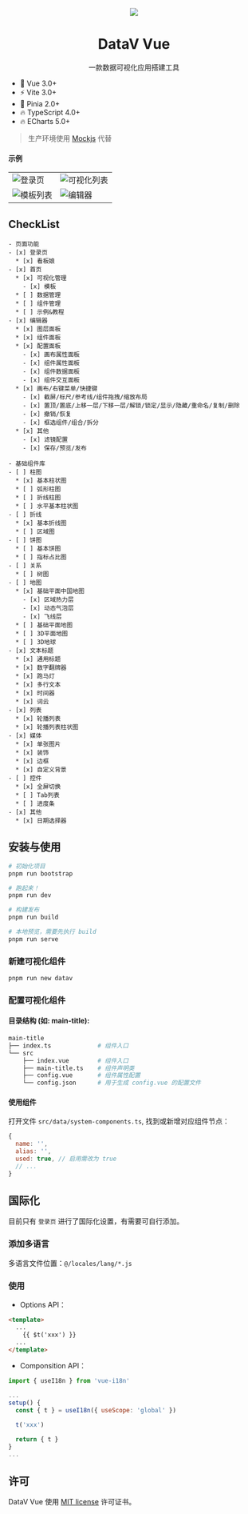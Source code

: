 <p align="center">
  <img src="./public/logo.png">
</p>
<h1 align="center">DataV Vue</h1>
<p align="center">一款数据可视化应用搭建工具</p>

* 💪 Vue 3.0+
* ⚡ Vite 3.0+
* 🍍 Pinia 2.0+
* 🔥 TypeScript 4.0+
* 🔥 ECharts 5.0+

> 生产环境使用 [Mockjs](https://github.com/nuysoft/Mock) 代替

#### 示例
|        |        |
| ------ | ------ |
| ![登录页](./demo/login.png)  |  ![可视化列表](./demo/home.png) |
| ![模板列表](./demo/template.png)  |  ![编辑器](./demo/editor.png) |

## CheckList

```
- 页面功能
- [x] 登录页
  * [x] 看板娘
- [x] 首页
  * [x] 可视化管理
    - [x] 模板
  * [ ] 数据管理
  * [ ] 组件管理
  * [ ] 示例&教程
- [x] 编辑器
  * [x] 图层面板
  * [x] 组件面板
  * [x] 配置面板
    - [x] 画布属性面板
    - [x] 组件属性面板
    - [x] 组件数据面板
    - [x] 组件交互面板
  * [x] 画布/右键菜单/快捷键
    - [x] 截屏/标尺/参考线/组件拖拽/缩放布局
    - [x] 置顶/置底/上移一层/下移一层/解锁/锁定/显示/隐藏/重命名/复制/删除
    - [x] 撤销/恢复
    - [x] 框选组件/组合/拆分
  * [x] 其他
    - [x] 滤镜配置
    - [x] 保存/预览/发布

- 基础组件库
- [ ] 柱图
  * [x] 基本柱状图
  * [ ] 弧形柱图
  * [ ] 折线柱图
  * [ ] 水平基本柱状图
- [ ] 折线
  * [x] 基本折线图
  * [ ] 区域图
- [ ] 饼图
  * [ ] 基本饼图
  * [ ] 指标占比图
- [ ] 关系
  * [ ] 树图
- [ ] 地图
  * [x] 基础平面中国地图
    - [x] 区域热力层
    - [x] 动态气泡层
    - [x] 飞线层
  * [ ] 基础平面地图
  * [ ] 3D平面地图
  * [ ] 3D地球
- [x] 文本标题
  * [x] 通用标题
  * [x] 数字翻牌器
  * [x] 跑马灯
  * [x] 多行文本
  * [x] 时间器
  * [x] 词云
- [x] 列表
  * [x] 轮播列表
  * [x] 轮播列表柱状图
- [x] 媒体
  * [x] 单张图片
  * [x] 装饰
  * [x] 边框
  * [x] 自定义背景
- [ ] 控件
  * [x] 全屏切换
  * [ ] Tab列表
  * [ ] 进度条
- [x] 其他
  * [x] 日期选择器
```

## 安装与使用

```bash
# 初始化项目
pnpm run bootstrap

# 跑起来！
pnpm run dev

# 构建发布
pnpm run build

# 本地预览，需要先执行 build
pnpm run serve
```

### 新建可视化组件

```bash
pnpm run new datav
```

### 配置可视化组件

#### 目录结构 (如: main-title):

```bash
main-title
├── index.ts             # 组件入口
└── src
    ├── index.vue        # 组件入口
    ├── main-title.ts    # 组件声明类
    ├── config.vue       # 组件属性配置
    └── config.json      # 用于生成 config.vue 的配置文件
```

#### 使用组件

打开文件 `src/data/system-components.ts`, 找到或新增对应组件节点：

```js
{
  name: '',
  alias: '',
  used: true, // 启用需改为 true
  // ...
}
```

## 国际化
目前只有 `登录页` 进行了国际化设置，有需要可自行添加。

### 添加多语言

多语言文件位置：`@/locales/lang/*.js`

### 使用

- Options API：
```html
<template>
  ...
    {{ $t('xxx') }}
  ...
</template>
```

- Componsition API：
```js
import { useI18n } from 'vue-i18n'

...
setup() {
  const { t } = useI18n({ useScope: 'global' })

  t('xxx')

  return { t }
}
...
```


## 许可

DataV Vue 使用 [MIT license](https://opensource.org/licenses/MIT) 许可证书。

